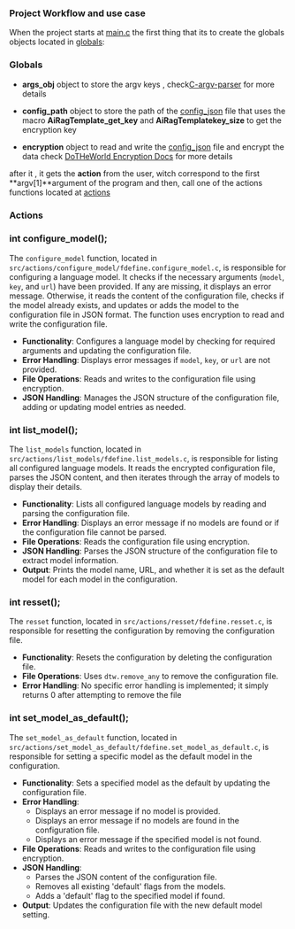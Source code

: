 
### Project Workflow and use case

When the project starts at [main.c](/src/main.c) the first thing that its to create the 
globals objects located in [globals](/src/globals.main_obj.c): 
### Globals 
- **args_obj** object to store the argv keys , check[C-argv-parser](https://github.com/OUIsolutions/C-argv-parser)
for more details

- **config_path** object to store the path of the [config_json](/docs/json_model_config.md) file
    that uses the macro **AiRagTemplate_get_key** and **AiRagTemplatekey_size** to get the encryption key

- **encryption** object to read and write the [config_json](/docs/json_model_config.md) file and encrypt the data
  check [DoTHeWorld Encryption Docs](https://github.com/OUIsolutions/DoTheWorld/blob/main/docs/encryption.md) for more details


after it , it gets the **action** from the user,  witch correspond to the first **argv[1]**argument of the program
and then, call one of the actions functions located at [actions](/src/actions/)

### Actions

### int configure_model();

The `configure_model` function, located in `src/actions/configure_model/fdefine.configure_model.c`, is responsible for configuring a language model. It checks if the necessary arguments (`model`, `key`, and `url`) have been provided. If any are missing, it displays an error message. Otherwise, it reads the content of the configuration file, checks if the model already exists, and updates or adds the model to the configuration file in JSON format. The function uses encryption to read and write the configuration file.

- **Functionality**: Configures a language model by checking for required arguments and updating the configuration file.
- **Error Handling**: Displays error messages if `model`, `key`, or `url` are not provided.
- **File Operations**: Reads and writes to the configuration file using encryption.
- **JSON Handling**: Manages the JSON structure of the configuration file, adding or updating model entries as needed.

### int list_model();

The `list_models` function, located in `src/actions/list_models/fdefine.list_models.c`, is responsible for listing all configured language models. It reads the encrypted configuration file, parses the JSON content, and then iterates through the array of models to display their details.

- **Functionality**: Lists all configured language models by reading and parsing the configuration file.
- **Error Handling**: Displays an error message if no models are found or if the configuration file cannot be parsed.
- **File Operations**: Reads the configuration file using encryption.
- **JSON Handling**: Parses the JSON structure of the configuration file to extract model information.
- **Output**: Prints the model name, URL, and whether it is set as the default model for each model in the configuration.

### int resset();

The `resset` function, located in `src/actions/resset/fdefine.resset.c`, is responsible for resetting the configuration by removing the configuration file.

- **Functionality**: Resets the configuration by deleting the configuration file.
- **File Operations**: Uses `dtw.remove_any` to remove the configuration file.
- **Error Handling**: No specific error handling is implemented; it simply returns 0 after attempting to remove the file

### int set_model_as_default();

The `set_model_as_default` function, located in `src/actions/set_model_as_default/fdefine.set_model_as_default.c`, is responsible for setting a specific model as the default model in the configuration.

- **Functionality**: Sets a specified model as the default by updating the configuration file.
- **Error Handling**: 
  - Displays an error message if no model is provided.
  - Displays an error message if no models are found in the configuration file.
  - Displays an error message if the specified model is not found.
- **File Operations**: Reads and writes to the configuration file using encryption.
- **JSON Handling**: 
  - Parses the JSON content of the configuration file.
  - Removes all existing 'default' flags from the models.
  - Adds a 'default' flag to the specified model if found.
- **Output**: Updates the configuration file with the new default model setting.